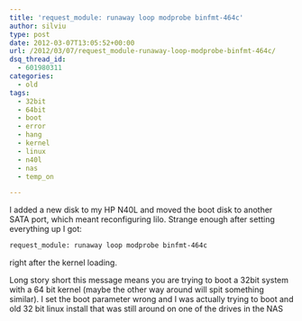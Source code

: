 ```yaml
---
title: 'request_module: runaway loop modprobe binfmt-464c'
author: silviu
type: post
date: 2012-03-07T13:05:52+00:00
url: /2012/03/07/request_module-runaway-loop-modprobe-binfmt-464c/
dsq_thread_id:
  - 601980311
categories:
  - old
tags:
  - 32bit
  - 64bit
  - boot
  - error
  - hang
  - kernel
  - linux
  - n40l
  - nas
  - temp_on

---
```


I added a new disk to my HP N40L and moved the boot disk to another SATA port, which meant reconfiguring lilo. Strange enough after setting everything up I got:

```bash
request_module: runaway loop modprobe binfmt-464c
```

right after the kernel loading.

Long story short this message means you are trying to boot a 32bit system with a 64 bit kernel (maybe the other way around will spit something similar). I set the boot parameter wrong and I was actually trying to boot and old 32 bit linux install that was still around on one of the drives in the NAS